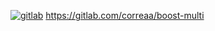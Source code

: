 [![gitlab](https://gitlab.com/correaa/boost-multi/badges/constexpr-fill/pipeline.svg)](https://gitlab.com/correaa/boost-multi/-/pipelines)
https://gitlab.com/correaa/boost-multi
